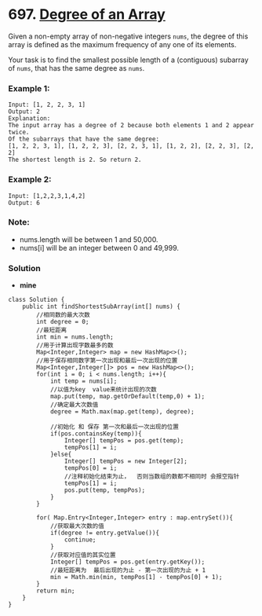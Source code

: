 # 697. [Degree of an Array](https://leetcode.com/problems/degree-of-an-array/description/)

Given a non-empty array of non-negative integers `nums`, the degree of this array is defined as the maximum frequency of any one of its elements.

Your task is to find the smallest possible length of a (contiguous) subarray of `nums`, that has the same degree as `nums`.

### Example 1:
    Input: [1, 2, 2, 3, 1]
    Output: 2
    Explanation: 
    The input array has a degree of 2 because both elements 1 and 2 appear twice.
    Of the subarrays that have the same degree:
    [1, 2, 2, 3, 1], [1, 2, 2, 3], [2, 2, 3, 1], [1, 2, 2], [2, 2, 3], [2, 2]
    The shortest length is 2. So return 2.

### Example 2:
    Input: [1,2,2,3,1,4,2]
    Output: 6


### Note:
* nums.length will be between 1 and 50,000.
* nums[i] will be an integer between 0 and 49,999.


### Solution

* **mine**
```
class Solution {
    public int findShortestSubArray(int[] nums) {
        //相同数的最大次数
        int degree = 0;
        //最短距离
        int min = nums.length;
        //用于计算出现字数最多的数
        Map<Integer,Integer> map = new HashMap<>();
        //用于保存相同数字第一次出现和最后一次出现的位置
        Map<Integer,Integer[]> pos = new HashMap<>();
        for(int i = 0; i < nums.length; i++){
            int temp = nums[i];
            //以值为key  value来统计出现的次数
            map.put(temp, map.getOrDefault(temp,0) + 1);
            //确定最大次数值
            degree = Math.max(map.get(temp), degree);
        
            //初始化 和 保存 第一次和最后一次出现的位置
            if(pos.containsKey(temp)){
                Integer[] tempPos = pos.get(temp);
                tempPos[1] = i;
            }else{
                Integer[] tempPos = new Integer[2];
                tempPos[0] = i;
                //注释初始化结束为止，  否则当数组的数都不相同时 会报空指针
                tempPos[1] = i;
                pos.put(temp, tempPos);
            }
        }
        
        for( Map.Entry<Integer,Integer> entry : map.entrySet()){
            //获取最大次数的值
            if(degree != entry.getValue()){
                continue;
            }
            //获取对应值的其实位置
            Integer[] tempPos = pos.get(entry.getKey());
            //最短距离为  最后出现的为止 - 第一次出现的为止 + 1
            min = Math.min(min, tempPos[1] - tempPos[0] + 1);
        }
        return min;
    }
}

```
